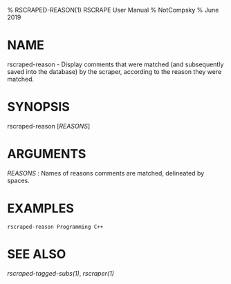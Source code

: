 % RSCRAPED-REASON(1) RSCRAPE User Manual
% NotCompsky
% June 2019

# NAME

rscraped-reason - Display comments that were matched (and subsequently saved into the database) by the scraper, according to the reason they were matched.

# SYNOPSIS
rscraped-reason [*REASONS*]

# ARGUMENTS

*REASONS*
:   Names of reasons comments are matched, delineated by spaces.

# EXAMPLES
    rscraped-reason Programming C++

# SEE ALSO

*rscraped-tagged-subs(1)*, *rscraper(1)*
